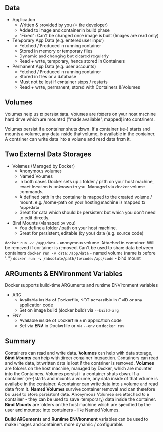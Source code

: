 ## Data

- Application
    - Written & provided by you (= the developer)
    - Added to image and container in build phase
    - "Fixed": Can't be changed once image is built (Images are read only)
- Temporary App Data (e.g. entered user input)
    - Fetched / Produced in running container
    - Stored in memory or temporary files
    - Dynamic and changing but cleared regularly
    - Read + write, temporary, hence stored in Containers
- Permanent App Data (e.g. user accounts)
    - Fetched / Produced in running container
    - Stored in files or a database
    - Must not be lost if container stops / restarts
    - Read + write, permanent, stored with Containers & Volumes

## Volumes

Volumes help us to persist data.
Volumes are folders on your host machine hard drive which are mounted ("made available", mapped) into containers.

Volumes persist if a container shuts down. If a container (re-) starts and mounts a volume, any data inside that volume,
is available in the container.
A container can write data into a volume and read data from it.

## Two External Data Storages

- Volumes (Managed by Docker)
    - Anonymous volumes
    - Named Volumes
    - In both cases Docker sets up a folder / path on your host machine, exact location is unknown to you. Managed via
      docker volume commands.
    - A defined path in the container is mapped to the created volume / mount. e.g. /some-path on your hosting machine
      is mapped to /app/data
    - Great for data which should be persistent but which you don't need to edit directly.
- Bind Mounts (Managed by you)
    - You define a folder / path on your host machine.
    - Great for persistent, editable (by you) data (e.g. source code)

`docker run -v /app/data` - anonymous volume. Attached to container. Will be removed if container is removed. Can't be
used to share data between containers
`docker run -v data:/app/data` - named volume (name is before ':'')
`docker run -v /absolute/path/to/code:/app/code` - bind mount

## ARGuments & ENVironment Variables

Docker supports build-time ARGuments and runtime ENVironment variables

- ARG
    - Available inside of Dockerfile, NOT accessible in CMD or any application code
    - Set on image build (docker build) via `--build-arg`
- ENV
    - Available inside of Dockerfile & in application code
    - Set via **ENV** in Dockerfile or via `--env` on `docker run`

## Summary

Containers can read and write data. **Volumes** can help with data storage, **Bind Mounts** can help with direct
container interaction.
Containers can read and write data, bt written data is lost if the container is removed.
**Volumes** are folders on the host machine, managed by Docker, which are mounter into the Containers.
Volumes persist if a container shuts down. If a container (re-)starts and mounts a volume, any data inside of that
volume is available in the container.
A container can write data into a volume and read data from it.
**Named Volumes** survive container removal and can therefore be used to store persistent data.
Anonymous Volumes are attached to a container - they can be used to save (temporary) data inside the container.
**Bind Mounts** are folders on the host machine which are specified by the user and mounted into containers - like Named
Volumes.

**Build ARGuments** and **Runtime ENVironment** variables can be used to make images and containers more dynamic / configurable.


